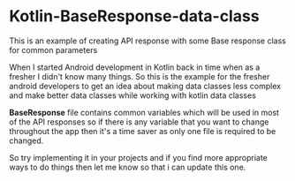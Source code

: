 # Kotlin-BaseResponse-data-class
This is an example of creating API response with some Base response class for common parameters
 
When I started Android development in Kotlin back in time when as a fresher I didn't know many things. So this is the example for the fresher android developers to get an idea about making data classes less complex and make better data classes while working with kotlin data classes
 
**BaseResponse** file contains common variables which will be used in most of the API responses so if there is any variable that you want to change throughout the app then it's a time saver as only one file is required to be changed.
 
So try implementing it in your projects and if you find more appropriate ways to do things then let me know so that i can update this one.

